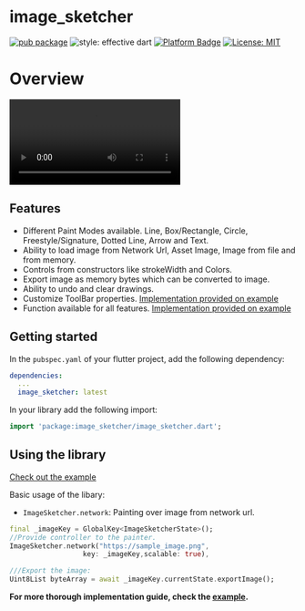# image_sketcher

[![pub package](https://img.shields.io/pub/v/image_painter.svg)](https://pub.dev/packages/image_sketcher)
![style: effective dart](https://img.shields.io/badge/style-effective_dart-40c4ff.svg)
[![Platform Badge](https://img.shields.io/badge/platform-android%20|%20ios%20-green.svg)](https://pub.dev/packages/image_sketcher)
[![License: MIT](https://img.shields.io/badge/License-MIT-yellow.svg)](https://opensource.org/licenses/MIT)

# Overview
![demo!](https://raw.githubusercontent.com/freshcodestechnology/image_sketcher/master/preview/preview.mp4)

## Features

- Different Paint Modes available. Line, Box/Rectangle, Circle, Freestyle/Signature, Dotted Line, Arrow and Text.
- Ability to load image from Network Url, Asset Image, Image from file and from memory.
- Controls from constructors like strokeWidth and Colors.
- Export image as memory bytes which can be converted to image.
- Ability to undo and clear drawings.
- Customize ToolBar properties. [Implementation provided on example](./example)
- Function available for all features. [Implementation provided on example](./example)


## Getting started

In the `pubspec.yaml` of your flutter project, add the following dependency:

```yaml
dependencies:
  ...
  image_sketcher: latest
```


In your library add the following import:

```dart
import 'package:image_sketcher/image_sketcher.dart';
```

## Using the library

[Check out the example](./example)

Basic usage of the libary:

- `ImageSketcher.network`: Painting over image from network url.

```dart
final _imageKey = GlobalKey<ImageSketcherState>();
//Provide controller to the painter.
ImageSketcher.network("https://sample_image.png",
                  key: _imageKey,scalable: true),

///Export the image:
Uint8List byteArray = await _imageKey.currentState.exportImage();
```
**For more thorough implementation guide, check the [example](./example).**